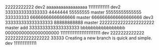 22222222222
dev2 aaaaaaaaaaaaaaaaa
111111111111
dev2 3333333333333333
4444444
55555555
master 55555555555555
333333333
66666666666666666
master 6666666666666666666
dev3 333333333333333333
88888888888
master 222222222222222222222
master add 3333333333333333333
bbbbbbbbbbbbbbbbb
00000000000000000000
11111111111111111111111
dev 2222222222222
22222222222222222
33333
Creating a new branch is quick and simple.
dev 1111111111111